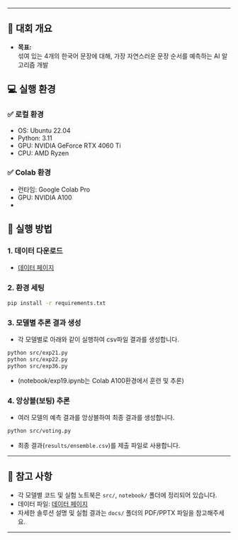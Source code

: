 
---

## 📝 대회 개요

- **목표:**  
  섞여 있는 4개의 한국어 문장에 대해, 가장 자연스러운 문장 순서를 예측하는 AI 알고리즘 개발


## 💻 실행 환경

### ✅ 로컬 환경

- OS: Ubuntu 22.04  
- Python: 3.11  
- GPU: NVIDIA GeForce RTX 4060 Ti  
- CPU: AMD Ryzen

### ✅ Colab 환경

- 런타임: Google Colab Pro  
- GPU: NVIDIA A100
- 
## 🚀 실행 방법

### 1. 데이터 다운로드

- [데이터 페이지](https://dacon.io/competitions/official/236489/data)

### 2. 환경 세팅

```bash
pip install -r requirements.txt
```

### 3. 모델별 추론 결과 생성

- 각 모델별로 아래와 같이 실행하여 csv파일 결과를 생성합니다.

```bash
python src/exp21.py
python src/exp22.py
python src/exp36.py
```

- (notebook/exp19.ipynb는 Colab A100환경에서 훈련 및 추론)

### 4. 앙상블(보팅) 추론

- 여러 모델의 예측 결과를 앙상블하여 최종 결과를 생성합니다.

```bash
python src/voting.py
```

- 최종 결과(`results/ensemble.csv`)를 제출 파일로 사용합니다.

---

## 📒 참고 사항

- 각 모델별 코드 및 실험 노트북은 `src/`, `notebook/` 폴더에 정리되어 있습니다.
- 데이터 파일: [데이터 페이지](https://dacon.io/competitions/official/236489/data)
- 자세한 솔루션 설명 및 실험 결과는 `docs/` 폴더의 PDF/PPTX 파일을 참고해주세요.

---
